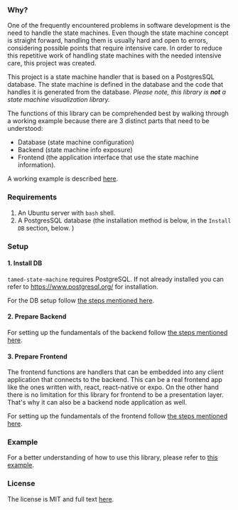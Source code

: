### Why?

One of the frequently encountered problems in software development is the need to handle the state machines. Even though the state machine concept is straight forward, handling them is usually hard and open to errors, considering possible points that require intensive care. In order to reduce this repetitive work of handling state machines with the needed intensive care, this project was created. 

This project is a state machine handler that is based on a PostgresSQL database. The state machine is defined in the database and the code that handles it is generated from the database. *Please note, this library is **not** a state machine visualization library.*

The functions of this library can be comprehended best by walking through a working example because there are 3 distinct parts that need to be understood:
- Database (state machine configuration)
- Backend (state machine info exposure)
- Frontend (the application interface that use the state machine information).

A working example is described [here](https://github.com/MehmetKaplan/tamed-state-machine/blob/master/example/README.md).

### Requirements

1. An Ubuntu server with `bash` shell.
2. A PostgresSQL database (the installation method is below, in the `Install DB` section, below. )

### Setup

#### 1. Install DB

`tamed-state-machine` requires PostgreSQL. If not already installed you can refer to https://www.postgresql.org/ for installation.

For the DB setup follow [the steps mentioned here](https://github.com/MehmetKaplan/tamed-state-machine/blob/master/database-setup/README.md).

#### 2. Prepare Backend

For setting up the fundamentals of the backend follow [the steps mentioned here](https://github.com/MehmetKaplan/tamed-state-machine/blob/master/backend/README.md).

#### 3. Prepare Frontend

The frontend functions are handlers that can be embedded into any client application that connects to the backend. This can be a real frontend app like the ones written with, react, react-native or expo. On the other hand there is no limitation for this library for frontend to be a presentation layer. That's why it can also be a backend node application as well. 

For setting up the fundamentals of the frontend follow [the steps mentioned here](https://github.com/MehmetKaplan/tamed-state-machine/blob/master/frontend/README.md).

### Example

For a better understanding of how to use this library, please refer to [this example](https://github.com/MehmetKaplan/tamed-state-machine/blob/master/example/README.md).

### License

The license is MIT and full text [here](LICENSE).

